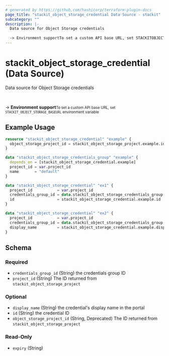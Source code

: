 ```yaml
---
# generated by https://github.com/hashicorp/terraform-plugin-docs
page_title: "stackit_object_storage_credential Data Source - stackit"
subcategory: ""
description: |-
  Data source for Object Storage credentials
  
  -> Environment supportTo set a custom API base URL, set STACKITOBJECTSTORAGE_BASEURL environment variable
---
```


# stackit_object_storage_credential (Data Source)

Data source for Object Storage credentials

<br />

-> __Environment support__<small>To set a custom API base URL, set <code>STACKIT_OBJECT_STORAGE_BASEURL</code> environment variable </small>

## Example Usage

```terraform
resource "stackit_object_storage_credential" "example" {
  object_storage_project_id = stackit_object_storage_project.example.id
}

data "stackit_object_storage_credentials_group" "example" {
  depends_on = [stackit_object_storage_credential.example]
  project_id = var.project_id
  name       = "default"
}

data "stackit_object_storage_credential" "ex1" {
  project_id           = var.project_id
  credentials_group_id = data.stackit_object_storage_credentials_group.example.id
  id                   = stackit_object_storage_credential.example.id
}

data "stackit_object_storage_credential" "ex2" {
  project_id           = var.project_id
  credentials_group_id = data.stackit_object_storage_credentials_group.example.id
  display_name         = stackit_object_storage_credential.example.display_name
}
```

<!-- schema generated by tfplugindocs -->
## Schema

### Required

- `credentials_group_id` (String) the credentials group ID
- `project_id` (String) The ID returned from `stackit_object_storage_project`

### Optional

- `display_name` (String) the credential's display name in the portal
- `id` (String) the credential ID
- `object_storage_project_id` (String, Deprecated) The ID returned from `stackit_object_storage_project`

### Read-Only

- `expiry` (String)


